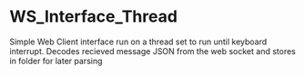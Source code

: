 # WS_Interface_Thread
Simple Web Client interface run on a thread set to run until keyboard interrupt. Decodes recieved message JSON from the web socket and stores in folder for later parsing
